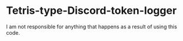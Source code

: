 # Tetris-type-Discord-token-logger
I am not responsible for anything that happens as a result of using this code.
